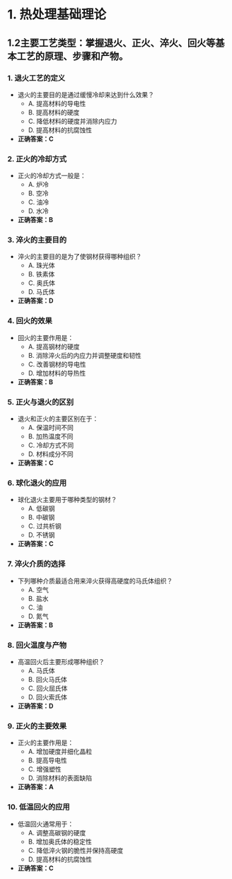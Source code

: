 # 1. **热处理基础理论**
## 1.2**主要工艺类型**：掌握退火、正火、淬火、回火等基本工艺的原理、步骤和产物。
### 1. **退火工艺的定义**
   - 退火的主要目的是通过缓慢冷却来达到什么效果？
     - A. 提高材料的导电性
     - B. 提高材料的硬度
     - C. 降低材料的硬度并消除内应力
     - D. 提高材料的抗腐蚀性
   - **正确答案：C**

### 2. **正火的冷却方式**
   - 正火的冷却方式一般是：
     - A. 炉冷
     - B. 空冷
     - C. 油冷
     - D. 水冷
   - **正确答案：B**

### 3. **淬火的主要目的**
   - 淬火的主要目的是为了使钢材获得哪种组织？
     - A. 珠光体
     - B. 铁素体
     - C. 奥氏体
     - D. 马氏体
   - **正确答案：D**

### 4. **回火的效果**
   - 回火的主要作用是：
     - A. 提高钢材的硬度
     - B. 消除淬火后的内应力并调整硬度和韧性
     - C. 改善钢材的导电性
     - D. 增加材料的导热性
   - **正确答案：B**

### 5. **正火与退火的区别**
   - 退火和正火的主要区别在于：
     - A. 保温时间不同
     - B. 加热温度不同
     - C. 冷却方式不同
     - D. 材料成分不同
   - **正确答案：C**

### 6. **球化退火的应用**
   - 球化退火主要用于哪种类型的钢材？
     - A. 低碳钢
     - B. 中碳钢
     - C. 过共析钢
     - D. 不锈钢
   - **正确答案：C**

### 7. **淬火介质的选择**
   - 下列哪种介质最适合用来淬火获得高硬度的马氏体组织？
     - A. 空气
     - B. 盐水
     - C. 油
     - D. 氮气
   - **正确答案：B**

### 8. **回火温度与产物**
   - 高温回火后主要形成哪种组织？
     - A. 马氏体
     - B. 回火马氏体
     - C. 回火屈氏体
     - D. 回火索氏体
   - **正确答案：D**

### 9. **正火的主要效果**
   - 正火的主要作用是：
     - A. 增加硬度并细化晶粒
     - B. 提高导电性
     - C. 增强塑性
     - D. 消除材料的表面缺陷
   - **正确答案：A**

### 10. **低温回火的应用**
   - 低温回火通常用于：
     - A. 调整高碳钢的硬度
     - B. 增加奥氏体的稳定性
     - C. 降低淬火钢的脆性并保持高硬度
     - D. 提高材料的抗腐蚀性
   - **正确答案：C**